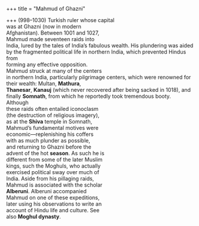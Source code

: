 +++
title = "Mahmud of Ghazni"

+++
(998–1030) Turkish ruler whose capital  
was at Ghazni (now in modern  
Afghanistan). Between 1001 and 1027,  
Mahmud made seventeen raids into  
India, lured by the tales of India’s fabulous wealth. His plundering was aided  
by the fragmented political life in northern India, which prevented Hindus from  
forming any effective opposition.  
Mahmud struck at many of the centers  
in northern India, particularly pilgrimage centers, which were renowned for  
their wealth: Multan, **Mathura**,  
**Thanesar**, **Kanauj** (which never recovered after being sacked in 1018), and  
finally **Somnath**, from which he reportedly took tremendous booty. Although  
these raids often entailed iconoclasm  
(the destruction of religious imagery),  
as at the **Shiva** temple in Somnath,  
Mahmud’s fundamental motives were  
economic—replenishing his coffers  
with as much plunder as possible,  
and returning to Ghazni before the  
advent of the hot **season**. As such he is  
different from some of the later Muslim  
kings, such the Moghuls, who actually  
exercised political sway over much of  
India. Aside from his pillaging raids,  
Mahmud is associated with the scholar  
**Alberuni**. Alberuni accompanied  
Mahmud on one of these expeditions,  
later using his observations to write an  
account of Hindu life and culture. See  
also **Moghul dynasty**.